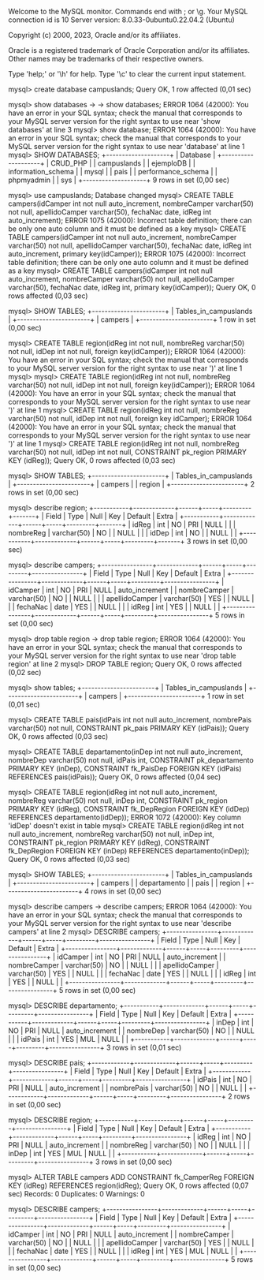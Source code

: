 Welcome to the MySQL monitor.  Commands end with ; or \g.
Your MySQL connection id is 10
Server version: 8.0.33-0ubuntu0.22.04.2 (Ubuntu)

Copyright (c) 2000, 2023, Oracle and/or its affiliates.

Oracle is a registered trademark of Oracle Corporation and/or its
affiliates. Other names may be trademarks of their respective
owners.

Type 'help;' or '\h' for help. Type '\c' to clear the current input statement.

mysql> create database campuslands;
Query OK, 1 row affected (0,01 sec)

mysql> show databases
    -> 
    -> show databases;
ERROR 1064 (42000): You have an error in your SQL syntax; check the manual that corresponds to your MySQL server version for the right syntax to use near 'show databases' at line 3
mysql> show database;
ERROR 1064 (42000): You have an error in your SQL syntax; check the manual that corresponds to your MySQL server version for the right syntax to use near 'database' at line 1
mysql> SHOW DATABASES;
+--------------------+
| Database           |
+--------------------+
| CRUD_PHP           |
| campuslands        |
| ejemploDB          |
| information_schema |
| mysql              |
| pais               |
| performance_schema |
| phpmyadmin         |
| sys                |
+--------------------+
9 rows in set (0,00 sec)

mysql> use campuslands;
Database changed
mysql> CREATE TABLE campers(idCamper int not null auto_increment, nombreCamper varchar(50) not null,
apellidoCamper varchar(50), fechaNac date, idReg int auto_increment);
ERROR 1075 (42000): Incorrect table definition; there can be only one auto column and it must be defined as a key
mysql> CREATE TABLE campers(idCamper int not null auto_increment, nombreCamper varchar(50) not null,
apellidoCamper varchar(50), fechaNac date, idReg int auto_increment, primary key(idCamper));
ERROR 1075 (42000): Incorrect table definition; there can be only one auto column and it must be defined as a key
mysql> CREATE TABLE campers(idCamper int not null auto_increment, nombreCamper varchar(50) not null,
apellidoCamper varchar(50), fechaNac date, idReg int, primary key(idCamper));
Query OK, 0 rows affected (0,03 sec)

mysql> SHOW TABLES;
+-----------------------+
| Tables_in_campuslands |
+-----------------------+
| campers               |
+-----------------------+
1 row in set (0,00 sec)

mysql> CREATE TABLE region(idReg int not null, nombreReg varchar(50) not null, idDep int not null, foreign key(idCamper));
ERROR 1064 (42000): You have an error in your SQL syntax; check the manual that corresponds to your MySQL server version for the right syntax to use near ')' at line 1
mysql> 
mysql> CREATE TABLE region(idReg int not null, nombreReg varchar(50) not null, idDep int not null, foreign key(idCamper));
ERROR 1064 (42000): You have an error in your SQL syntax; check the manual that corresponds to your MySQL server version for the right syntax to use near ')' at line 1
mysql> CREATE TABLE region(idReg int not null, nombreReg varchar(50) not null, idDep int not null, foreign key idCamper);
ERROR 1064 (42000): You have an error in your SQL syntax; check the manual that corresponds to your MySQL server version for the right syntax to use near ')' at line 1
mysql> CREATE TABLE region(idReg int not null, nombreReg varchar(50) not null, idDep int not null, CONSTRAINT pk_region PRIMARY KEY (idReg));
Query OK, 0 rows affected (0,03 sec)

mysql> SHOW TABLES;
+-----------------------+
| Tables_in_campuslands |
+-----------------------+
| campers               |
| region                |
+-----------------------+
2 rows in set (0,00 sec)

mysql> describe region;
+-----------+-------------+------+-----+---------+-------+
| Field     | Type        | Null | Key | Default | Extra |
+-----------+-------------+------+-----+---------+-------+
| idReg     | int         | NO   | PRI | NULL    |       |
| nombreReg | varchar(50) | NO   |     | NULL    |       |
| idDep     | int         | NO   |     | NULL    |       |
+-----------+-------------+------+-----+---------+-------+
3 rows in set (0,00 sec)

mysql> describe campers;
+----------------+-------------+------+-----+---------+----------------+
| Field          | Type        | Null | Key | Default | Extra          |
+----------------+-------------+------+-----+---------+----------------+
| idCamper       | int         | NO   | PRI | NULL    | auto_increment |
| nombreCamper   | varchar(50) | NO   |     | NULL    |                |
| apellidoCamper | varchar(50) | YES  |     | NULL    |                |
| fechaNac       | date        | YES  |     | NULL    |                |
| idReg          | int         | YES  |     | NULL    |                |
+----------------+-------------+------+-----+---------+----------------+
5 rows in set (0,00 sec)

mysql> drop table region
    -> drop table region;
ERROR 1064 (42000): You have an error in your SQL syntax; check the manual that corresponds to your MySQL server version for the right syntax to use near 'drop table region' at line 2
mysql> DROP TABLE region;
Query OK, 0 rows affected (0,02 sec)

mysql> show tables;
+-----------------------+
| Tables_in_campuslands |
+-----------------------+
| campers               |
+-----------------------+
1 row in set (0,01 sec)

mysql> CREATE TABLE pais(idPais int not null auto_increment, nombrePais varchar(50) not null, CONSTRAINT pk_pais PRIMARY KEY (idPais));
Query OK, 0 rows affected (0,03 sec)

mysql> CREATE TABLE departamento(inDep int not null auto_increment, nombreDep varchar(50) not null, idPais int, CONSTRAINT pk_departamento PRIMARY KEY (inDep), CONSTRAINT fk_PaisDep FOREIGN KEY (idPais) REFERENCES pais(idPais));
Query OK, 0 rows affected (0,04 sec)

mysql> CREATE TABLE region(idReg int not null auto_increment, nombreReg varchar(50) not null, inDep int, CONSTRAINT pk_region PRIMARY KEY (idReg), CONSTRAINT fk_DepRegion FOREIGN KEY (idDep) REFERENCES departamento(idDep));
ERROR 1072 (42000): Key column 'idDep' doesn't exist in table
mysql> CREATE TABLE region(idReg int not null auto_increment, nombreReg varchar(50) not null, inDep int, CONSTRAINT pk_region PRIMARY KEY (idReg), CONSTRAINT fk_DepRegion FOREIGN KEY (inDep) REFERENCES departamento(inDep));
Query OK, 0 rows affected (0,03 sec)

mysql> SHOW TABLES;
+-----------------------+
| Tables_in_campuslands |
+-----------------------+
| campers               |
| departamento          |
| pais                  |
| region                |
+-----------------------+
4 rows in set (0,00 sec)

mysql> describe campers
    -> describe campers;
ERROR 1064 (42000): You have an error in your SQL syntax; check the manual that corresponds to your MySQL server version for the right syntax to use near 'describe campers' at line 2
mysql> DESCRIBE campers;
+----------------+-------------+------+-----+---------+----------------+
| Field          | Type        | Null | Key | Default | Extra          |
+----------------+-------------+------+-----+---------+----------------+
| idCamper       | int         | NO   | PRI | NULL    | auto_increment |
| nombreCamper   | varchar(50) | NO   |     | NULL    |                |
| apellidoCamper | varchar(50) | YES  |     | NULL    |                |
| fechaNac       | date        | YES  |     | NULL    |                |
| idReg          | int         | YES  |     | NULL    |                |
+----------------+-------------+------+-----+---------+----------------+
5 rows in set (0,00 sec)

mysql> DESCRIBE departamento;
+-----------+-------------+------+-----+---------+----------------+
| Field     | Type        | Null | Key | Default | Extra          |
+-----------+-------------+------+-----+---------+----------------+
| inDep     | int         | NO   | PRI | NULL    | auto_increment |
| nombreDep | varchar(50) | NO   |     | NULL    |                |
| idPais    | int         | YES  | MUL | NULL    |                |
+-----------+-------------+------+-----+---------+----------------+
3 rows in set (0,01 sec)

mysql> DESCRIBE pais;
+------------+-------------+------+-----+---------+----------------+
| Field      | Type        | Null | Key | Default | Extra          |
+------------+-------------+------+-----+---------+----------------+
| idPais     | int         | NO   | PRI | NULL    | auto_increment |
| nombrePais | varchar(50) | NO   |     | NULL    |                |
+------------+-------------+------+-----+---------+----------------+
2 rows in set (0,00 sec)

mysql> DESCRIBE region;
+-----------+-------------+------+-----+---------+----------------+
| Field     | Type        | Null | Key | Default | Extra          |
+-----------+-------------+------+-----+---------+----------------+
| idReg     | int         | NO   | PRI | NULL    | auto_increment |
| nombreReg | varchar(50) | NO   |     | NULL    |                |
| inDep     | int         | YES  | MUL | NULL    |                |
+-----------+-------------+------+-----+---------+----------------+
3 rows in set (0,00 sec)

mysql> ALTER TABLE campers ADD CONSTRAINT fk_CamperReg FOREIGN KEY (idReg) REFERENCES region(idReg);
Query OK, 0 rows affected (0,07 sec)
Records: 0  Duplicates: 0  Warnings: 0

mysql> DESCRIBE campers;
+----------------+-------------+------+-----+---------+----------------+
| Field          | Type        | Null | Key | Default | Extra          |
+----------------+-------------+------+-----+---------+----------------+
| idCamper       | int         | NO   | PRI | NULL    | auto_increment |
| nombreCamper   | varchar(50) | NO   |     | NULL    |                |
| apellidoCamper | varchar(50) | YES  |     | NULL    |                |
| fechaNac       | date        | YES  |     | NULL    |                |
| idReg          | int         | YES  | MUL | NULL    |                |
+----------------+-------------+------+-----+---------+----------------+
5 rows in set (0,00 sec)
